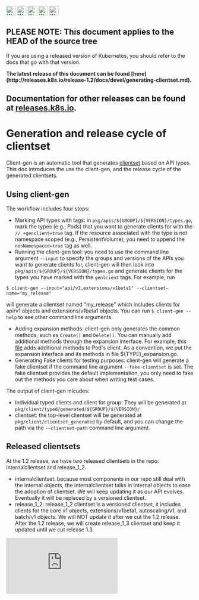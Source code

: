 <!-- BEGIN MUNGE: UNVERSIONED_WARNING -->

<!-- BEGIN STRIP_FOR_RELEASE -->

<img src="http://kubernetes.io/img/warning.png" alt="WARNING"
     width="25" height="25">
<img src="http://kubernetes.io/img/warning.png" alt="WARNING"
     width="25" height="25">
<img src="http://kubernetes.io/img/warning.png" alt="WARNING"
     width="25" height="25">
<img src="http://kubernetes.io/img/warning.png" alt="WARNING"
     width="25" height="25">
<img src="http://kubernetes.io/img/warning.png" alt="WARNING"
     width="25" height="25">

<h2>PLEASE NOTE: This document applies to the HEAD of the source tree</h2>

If you are using a released version of Kubernetes, you should
refer to the docs that go with that version.

<!-- TAG RELEASE_LINK, added by the munger automatically -->
<strong>
The latest release of this document can be found
[here](http://releases.k8s.io/release-1.2/docs/devel/generating-clientset.md).

Documentation for other releases can be found at
[releases.k8s.io](http://releases.k8s.io).
</strong>
--

<!-- END STRIP_FOR_RELEASE -->

<!-- END MUNGE: UNVERSIONED_WARNING -->

# Generation and release cycle of clientset

Client-gen is an automatic tool that generates [clientset](../../docs/proposals/client-package-structure.md#high-level-client-sets) based on API types. This doc introduces the use the client-gen, and the release cycle of the generated clientsets.

## Using client-gen

The workflow includes four steps:
- Marking API types with tags: in `pkg/apis/${GROUP}/${VERSION}/types.go`, mark the types (e.g., Pods) that you want to generate clients for with the `// +genclient=true` tag.  If the resource associated with the type is not namespace scoped (e.g., PersistentVolume), you need to append the `nonNamespaced=true` tag as well.
- Running the client-gen tool: you need to use the command line argument `--input` to specify the groups and versions of the APIs you want to generate clients for, client-gen will then look into `pkg/apis/${GROUP}/${VERSION}/types.go` and generate clients for the types you have marked with the `genlcient` tags. For example, run

```
$ client-gen --input="api/v1,extensions/v1beta1" --clientset-name="my_release"
```

will generate a clientset named "my_release" which includes clients for api/v1 objects and extensions/v1beta1 objects. You can run `$ client-gen --help` to see other command line arguments.
- Adding expansion methods: client-gen only generates the common methods, such as `Create()` and `Delete()`. You can manually add additional methods through the expansion interface. For example, this [file](../../pkg/client/typed/generated/core/v1/pod_expansion.go) adds additional methods to Pod's client. As a convention, we put the expansion interface and its methods in file ${TYPE}_expansion.go.
- Generating Fake clients for testing purposes: client-gen will generate a fake clientset if the command line argument `--fake-clientset` is set. The fake clientset provides the default implementation, you only need to fake out the methods you care about when writing test cases.

The output of client-gen inlcudes:
- Individual typed clients and client for group: They will be generated at `pkg/client/typed/generated/${GROUP}/${VERSION}/`
- clientset: the top-level clientset will be generated at `pkg/client/clientset_generated` by default, and you can change the path via the `--clientset-path` command line argument.

## Released clientsets

At the 1.2 release, we have two released clientsets in the repo: internalclientset and release_1_2.
- internalclientset: because most components in our repo still deal with the internal objects, the internalclientset talks in internal objects to ease the adoption of clientset. We will keep updating it as our API evolves. Eventually it will be replaced by a versioned clientset.
- release_1_2: release_1_2 clientset is a versioned clientset, it includes clients for the core v1 objects, extensions/v1beta1, autoscaling/v1, and batch/v1 objects. We will NOT update it after we cut the 1.2 release. After the 1.2 release, we will create release_1_3 clientset and keep it updated until we cut release 1.3.





<!-- BEGIN MUNGE: GENERATED_ANALYTICS -->
[![Analytics](https://kubernetes-site.appspot.com/UA-36037335-10/GitHub/docs/devel/generating-clientset.md?pixel)]()
<!-- END MUNGE: GENERATED_ANALYTICS -->
